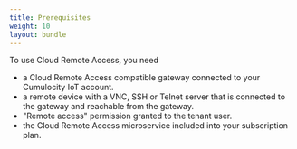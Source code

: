 ```yaml
---
title: Prerequisites
weight: 10
layout: bundle
---
```


To use Cloud Remote Access, you need

* a Cloud Remote Access compatible gateway connected to your Cumulocity IoT account.
* a remote device with a VNC, SSH or Telnet server that is connected to the gateway and reachable from the gateway.
* "Remote access" permission granted to the tenant user.
* the Cloud Remote Access microservice included into your subscription plan.

